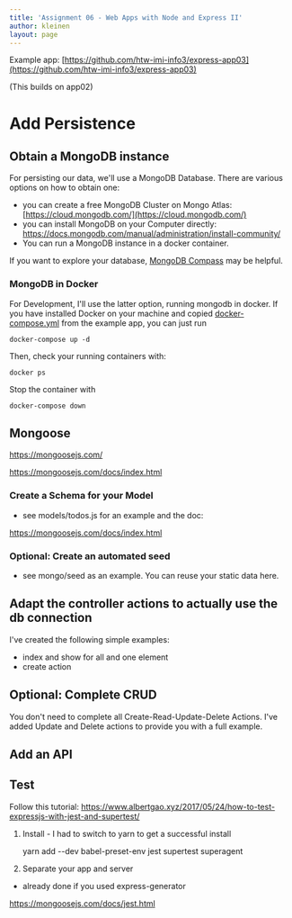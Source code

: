 ```yaml
---
title: 'Assignment 06 - Web Apps with Node and Express II'
author: kleinen
layout: page
---
```


Example app: [https://github.com/htw-imi-info3/express-app03](https://github.com/htw-imi-info3/express-app03)

(This builds on app02)

# Add Persistence

## Obtain a MongoDB instance

For persisting our data, we'll use a MongoDB Database. There are various options
on how to obtain one:
* you can create a free MongoDB Cluster on Mongo Atlas: [https://cloud.mongodb.com/](https://cloud.mongodb.com/)
* you can install MongoDB on your Computer directly: https://docs.mongodb.com/manual/administration/install-community/
* You can run a MongoDB instance in a docker container.

If you want to explore your database, [MongoDB Compass](https://docs.mongodb.com/compass/master/) may be helpful.

### MongoDB in Docker

For Development, I'll use the latter option, running mongodb in docker.
If you have installed Docker on your machine and copied [docker-compose.yml](https://github.com/htw-imi-info3/express-app03/blob/master/docker-compose.yml) from
the example app,  you can just run

    docker-compose up -d

Then, check your running containers with:

    docker ps

Stop the container with

    docker-compose down

## Mongoose

https://mongoosejs.com/

https://mongoosejs.com/docs/index.html

### Create a Schema for your Model

- see models/todos.js for an example and the doc:

https://mongoosejs.com/docs/index.html


### Optional: Create an automated seed

- see mongo/seed as an example. You can reuse your static data here.

## Adapt the controller actions to actually use the db connection

I've created the following simple examples:

- index and show for all and one element
- create action

## Optional: Complete CRUD

You don't need to complete all Create-Read-Update-Delete Actions.
I've added Update and Delete actions to provide you with a full example.

## Add an API




## Test

Follow this tutorial:
https://www.albertgao.xyz/2017/05/24/how-to-test-expressjs-with-jest-and-supertest/

1. Install - I had to switch to yarn to get a successful install

    yarn add --dev babel-preset-env jest supertest superagent

2. Separate your app and server

- already done if you used express-generator



https://mongoosejs.com/docs/jest.html
